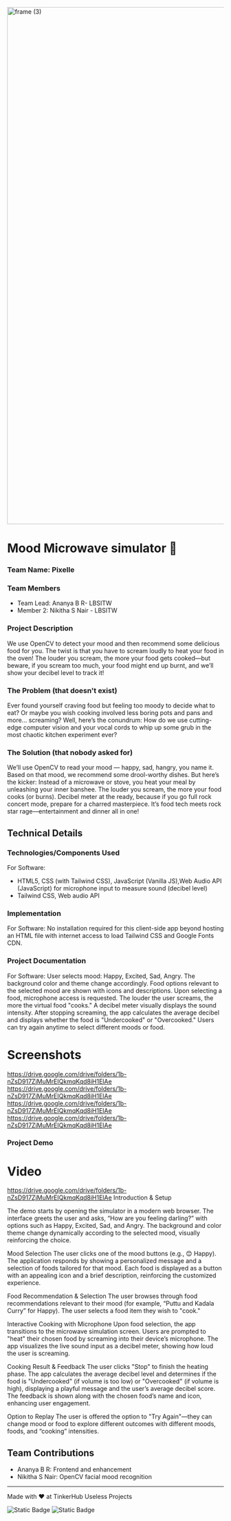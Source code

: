<img width="3188" height="1202" alt="frame (3)" src="https://github.com/user-attachments/assets/517ad8e9-ad22-457d-9538-a9e62d137cd7" />


# Mood Microwave simulator 🎯

### Team Name: Pixelle


### Team Members
- Team Lead: Ananya B R- LBSITW
- Member 2: Nikitha S Nair - LBSITW

### Project Description
We use OpenCV to detect your mood and then recommend some delicious food for you. The twist is that you have to scream loudly to heat your food in the oven! The louder you scream, the more your food gets cooked—but beware, if you scream too much, your food might end up burnt, and we’ll show your decibel level to track it!

### The Problem (that doesn't exist)
Ever found yourself craving food but feeling too moody to decide what to eat? Or maybe you wish cooking involved less boring pots and pans and more... screaming? 
Well, here’s the conundrum: How do we use cutting-edge computer vision and your vocal cords to whip up some grub in the most chaotic kitchen experiment ever?

### The Solution (that nobody asked for)
 We’ll use OpenCV to read your mood — happy, sad, hangry, you name it. Based on that mood, we recommend some drool-worthy dishes. But here’s the kicker: Instead of a microwave or stove, you heat your meal by unleashing your inner banshee. The louder you scream, the more your food cooks (or burns). Decibel meter at the ready, because if you go full rock concert mode, prepare for a charred masterpiece. It’s food tech meets rock star rage—entertainment and dinner all in one!

## Technical Details
### Technologies/Components Used
For Software:
- HTML5, CSS (with Tailwind CSS), JavaScript (Vanilla JS),Web Audio API (JavaScript) for microphone input to measure sound (decibel level)
- Tailwind CSS, Web audio API

### Implementation
For Software: No installation required for this client-side app beyond hosting an HTML file with internet access to load Tailwind CSS and Google Fonts CDN.

### Project Documentation
For Software: 
User selects mood: Happy, Excited, Sad, Angry. The background color and theme change accordingly.
Food options relevant to the selected mood are shown with icons and descriptions.
Upon selecting a food, microphone access is requested.
The louder the user screams, the more the virtual food "cooks."
A decibel meter visually displays the sound intensity.
After stopping screaming, the app calculates the average decibel and displays whether the food is "Undercooked" or "Overcooked."
Users can try again anytime to select different moods or food.

# Screenshots 

https://drive.google.com/drive/folders/1b-nZsD917ZjMuMrEIQkmqKqd8iH1ElAe
https://drive.google.com/drive/folders/1b-nZsD917ZjMuMrEIQkmqKqd8iH1ElAe
https://drive.google.com/drive/folders/1b-nZsD917ZjMuMrEIQkmqKqd8iH1ElAe
https://drive.google.com/drive/folders/1b-nZsD917ZjMuMrEIQkmqKqd8iH1ElAe

### Project Demo
# Video
https://drive.google.com/drive/folders/1b-nZsD917ZjMuMrEIQkmqKqd8iH1ElAe
Introduction & Setup

The demo starts by opening the simulator in a modern web browser.
The interface greets the user and asks, “How are you feeling darling?” with options such as Happy, Excited, Sad, and Angry.
The background and color theme change dynamically according to the selected mood, visually reinforcing the choice.

Mood Selection
The user clicks one of the mood buttons (e.g., 😊 Happy).
The application responds by showing a personalized message and a selection of foods tailored for that mood.
Each food is displayed as a button with an appealing icon and a brief description, reinforcing the customized experience.

Food Recommendation & Selection
The user browses through food recommendations relevant to their mood (for example, “Puttu and Kadala Curry” for Happy).
The user selects a food item they wish to "cook."

Interactive Cooking with Microphone
Upon food selection, the app transitions to the microwave simulation screen.
Users are prompted to "heat" their chosen food by screaming into their device’s microphone.
The app visualizes the live sound input as a decibel meter, showing how loud the user is screaming.

Cooking Result & Feedback
The user clicks "Stop" to finish the heating phase.
The app calculates the average decibel level and determines if the food is "Undercooked" (if volume is too low) or "Overcooked" (if volume is high), displaying a playful message and the user’s average decibel score.
The feedback is shown along with the chosen food’s name and icon, enhancing user engagement.

Option to Replay
The user is offered the option to "Try Again"—they can change mood or food to explore different outcomes with different moods, foods, and “cooking” intensities.


## Team Contributions
- Ananya B R: Frontend and enhancement
- Nikitha S Nair: OpenCV facial mood recognition

---
Made with ❤️ at TinkerHub Useless Projects 

![Static Badge](https://img.shields.io/badge/TinkerHub-24?color=%23000000&link=https%3A%2F%2Fwww.tinkerhub.org%2F)
![Static Badge](https://img.shields.io/badge/UselessProjects--25-25?link=https%3A%2F%2Fwww.tinkerhub.org%2Fevents%2FQ2Q1TQKX6Q%2FUseless%2520Projects)



